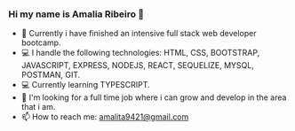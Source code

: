 ### Hi my name is Amalia Ribeiro 👋

- 🌱 Currently i have finished an intensive full stack web developer bootcamp.
- 💻 I handle the following technologies: HTML, CSS, BOOTSTRAP, JAVASCRIPT, EXPRESS, NODEJS, REACT, SEQUELIZE, MYSQL, POSTMAN, GIT.
- 💻 Currently learning TYPESCRIPT.
- 👯 I'm looking for a full time job where i can grow and develop in the area that i am.
- 📫 How to reach me: amalita9421@gmail.com


